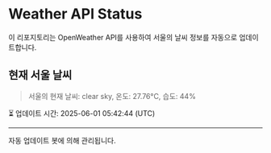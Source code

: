
# Weather API Status

이 리포지토리는 OpenWeather API를 사용하여 서울의 날씨 정보를 자동으로 업데이트합니다.

## 현재 서울 날씨
> 서울의 현재 날씨: clear sky, 온도: 27.76°C, 습도: 44%

⏳ 업데이트 시간: 2025-06-01 05:42:44 (UTC)

---
자동 업데이트 봇에 의해 관리됩니다.
